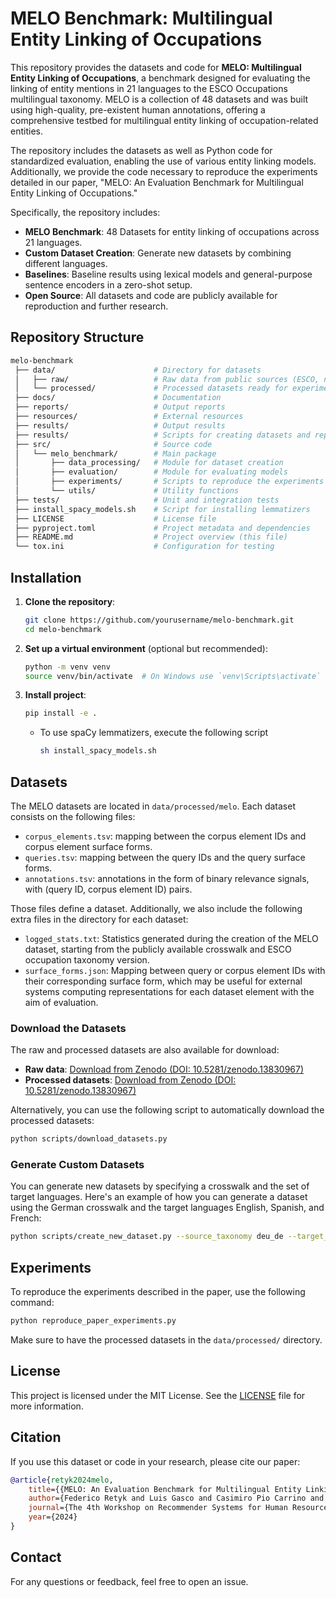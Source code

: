 # MELO Benchmark: Multilingual Entity Linking of Occupations

This repository provides the datasets and code for **MELO: Multilingual Entity 
Linking of Occupations**, a benchmark designed for evaluating the linking of entity
mentions in 21 languages to the ESCO Occupations multilingual taxonomy. MELO is a
collection of 48 datasets and was built using high-quality, pre-existent human 
annotations, offering a comprehensive testbed for multilingual entity linking 
of occupation-related entities.

The repository includes the datasets as well as Python code for standardized
evaluation, enabling the use of various entity linking models. Additionally, 
we provide the code necessary to reproduce the experiments detailed in our paper, 
"MELO: An Evaluation Benchmark for Multilingual Entity Linking of Occupations." 

Specifically, the repository includes:

- **MELO Benchmark**: 48 Datasets for entity linking of occupations across 21 languages.
- **Custom Dataset Creation**: Generate new datasets by combining different languages.
- **Baselines**: Baseline results using lexical models and general-purpose sentence encoders in a zero-shot setup.
- **Open Source**: All datasets and code are publicly available for reproduction and further research.


## Repository Structure

```bash
melo-benchmark
 ├── data/                      # Directory for datasets
 │   ├── raw/                   # Raw data from public sources (ESCO, national terminologies)
 │   └── processed/             # Processed datasets ready for experiments
 ├── docs/                      # Documentation
 ├── reports/                   # Output reports
 ├── resources/                 # External resources
 ├── results/                   # Output results
 ├── results/                   # Scripts for creating datasets and reproducing experiments
 ├── src/                       # Source code
 │   └── melo_benchmark/        # Main package
 │       ├── data_processing/   # Module for dataset creation
 │       ├── evaluation/        # Module for evaluating models
 │       ├── experiments/       # Scripts to reproduce the experiments
 │       └── utils/             # Utility functions
 ├── tests/                     # Unit and integration tests
 ├── install_spacy_models.sh    # Script for installing lemmatizers
 ├── LICENSE                    # License file
 ├── pyproject.toml             # Project metadata and dependencies
 ├── README.md                  # Project overview (this file)
 └── tox.ini                    # Configuration for testing
```


## Installation

1. **Clone the repository**:
   ```bash
   git clone https://github.com/yourusername/melo-benchmark.git
   cd melo-benchmark
   ```

2. **Set up a virtual environment** (optional but recommended):
   ```bash
   python -m venv venv
   source venv/bin/activate  # On Windows use `venv\Scripts\activate`
   ```

3. **Install project**:
     ```bash
     pip install -e .
     ```
   - To use spaCy lemmatizers, execute the following script
     ```bash
     sh install_spacy_models.sh
     ```


## Datasets

The MELO datasets are located in `data/processed/melo`. Each dataset consists
on the following files:
 - `corpus_elements.tsv`: mapping between the corpus element IDs and
        corpus element surface forms.
 - `queries.tsv`: mapping between the query IDs and the query surface forms.
 - `annotations.tsv`: annotations in the form of binary relevance signals, with 
        (query ID, corpus element ID) pairs.

Those files define a dataset. Additionally, we also include the following extra
files in the directory for each dataset:
 - `logged_stats.txt`: Statistics generated during the creation of the MELO dataset,
        starting from the publicly available crosswalk and ESCO occupation taxonomy
        version.
 - `surface_forms.json`: Mapping between query or corpus element IDs with their
        corresponding surface form, which may be useful for external systems computing
        representations for each dataset element with the aim of evaluation.


### Download the Datasets

The raw and processed datasets are also available for download:

- **Raw data**: [Download from Zenodo (DOI: 10.5281/zenodo.13830967)](https://zenodo.org/records/13830968/files/melo_benchmark_raw.zip?download=1)
- **Processed datasets**: [Download from Zenodo (DOI: 10.5281/zenodo.13830967)](https://zenodo.org/records/13830968/files/melo_benchmark_processed.zip?download=1)

Alternatively, you can use the following script to automatically download the processed datasets:
```bash
python scripts/download_datasets.py
```


### Generate Custom Datasets

You can generate new datasets by specifying a crosswalk and the set of target languages. 
Here's an example of how you can generate a dataset using the German crosswalk and the target
languages English, Spanish, and French:

```bash
python scripts/create_new_dataset.py --source_taxonomy deu_de --target_languages en,es,fr
```


## Experiments

To reproduce the experiments described in the paper, use the following command:

```bash
python reproduce_paper_experiments.py
```

Make sure to have the processed datasets in the `data/processed/` directory.


## License

This project is licensed under the MIT License. See the [LICENSE](LICENSE) file for more information.


## Citation

If you use this dataset or code in your research, please cite our paper:

```bibtex
@article{retyk2024melo,
    title={{MELO: An Evaluation Benchmark for Multilingual Entity Linking of Occupations}},
    author={Federico Retyk and Luis Gasco and Casimiro Pio Carrino and Daniel Deniz and Rabih Zbib},
    journal={The 4th Workshop on Recommender Systems for Human Resources (RecSys in HR’24), in conjunction with the 18th ACM Conference on Recommender Systems},
    year={2024}
}
```


## Contact

For any questions or feedback, feel free to open an issue.
